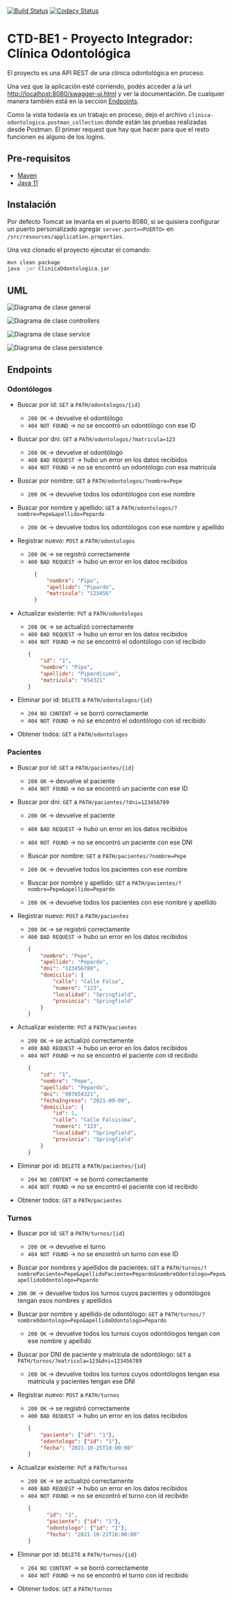 [![Build Status][build-shield]][build-url]
[![Codacy Status][codacy-shield]][codacy-url]

# CTD-BE1 - Proyecto Integrador: Clínica Odontológica

El proyecto es una API REST de una clínica odontológica en proceso.

Una vez que la aplicación esté corriendo, podés acceder a la url [http://localhost:8080/swagger-ui.html](http://localhost:8080/swagger-ui.html)
y ver la documentación. De cualquier manera también está en la sección [Endpoints](#endpoints).

Como la vista todavía es un trabajo en proceso, dejo el archivo `clinica-odontologica.postman_collection` donde están las pruebas realizadas desde Postman. 
El primer request que hay que hacer para que el resto funcionen es alguno de los logins.

## Pre-requisitos
-  [Maven](https://maven.apache.org/download.cgi)
-  [Java 11](https://www.oracle.com/java/technologies/downloads/#java11)

## Instalación
Por defecto Tomcat se levanta en el puerto 8080, si se quisiera configurar un puerto personalizado agregar `server.port=<PUERTO>`
en `/src/resources/application.properties`.

Una vez clonado el proyecto ejecutar el comando:
```bash
mvn clean package
java -jar ClinicaOdontologica.jar
```

## UML
![Diagrama de clase general](diagrams/diagrama-de-clase-paquetes.png)

![Diagrama de clase controllers](diagrams/diagrama-de-clase-controller.png)

![Diagrama de clase service](diagrams/diagrama-de-clase-service.png)

![Diagrama de clase persistence](diagrams/diagrama-de-clase-persistence.png)

## Endpoints
### Odontólogos

-  Buscar por id: `GET` a `PATH/odontologos/{id}`
    -  `200 OK` → devuelve el odontólogo
    -  `404 NOT FOUND` → no se encontró un odontólogo con ese ID

-  Buscar por dni: `GET` a `PATH/odontologos/?matricula=123`
    -  `200 OK` → devuelve el odontólogo
    -  `400 BAD REQUEST` → hubo un error en los datos recibidos
    -  `404 NOT FOUND` → no se encontró un odontólogo con esa matrícula

-  Buscar por nombre: `GET` a `PATH/odontologos/?nombre=Pepe`
    -  `200 OK` → devuelve todos los odontólogos con ese nombre
  
-  Buscar por nombre y apellido: `GET` a `PATH/odontologos/?nombre=Pepe&apellido=Pepardo`
    -  `200 OK` → devuelve todos los odontólogos con ese nombre y apellido

-  Registrar nuevo: `POST` a `PATH/odontologos`
    -  `200 OK` → se registró correctamente
    -  `400 BAD REQUEST` → hubo un error en los datos recibidos
          ```json
            {
                "nombre": "Pipo",
                "apellido": "Pipardo",
                "matricula": "123456"
            }
          ```
        
-  Actualizar existente: `PUT` a `PATH/odontologos`
    -  `200 OK` → se actualizó correctamente
    -  `400 BAD REQUEST` → hubo un error en los datos recibidos
    -  `404 NOT FOUND` → no se encontró el odontólogo con id recibido
          ```json
          {
              "id": "1",
              "nombre": "Pipo",
              "apellido": "Pipardisimo",
              "matricula": "654321"
          }
          ```
        
-  Eliminar por id: `DELETE` a `PATH/odontologos/{id}`
    -  `204 NO CONTENT` → se borró correctamente
    -  `404 NOT FOUND` → no se encontró el odontólogo con id recibido


-  Obtener todos: `GET` a `PATH/odontologos`
  
### Pacientes

-  Buscar por id: `GET` a `PATH/pacientes/{id}`
    -  `200 OK` → devuelve el paciente
    -  `404 NOT FOUND` → no se encontró un paciente con ese ID


- Buscar por dni: `GET` a `PATH/pacientes/?dni=123456789`
    - `200 OK` → devuelve el paciente
    - `400 BAD REQUEST` → hubo un error en los datos recibidos
    - `404 NOT FOUND` → no se encontró un paciente con ese DNI
      
    - Buscar por nombre: `GET` a `PATH/pacientes/?nombre=Pepe`
    - `200 OK` → devuelve todos los pacientes con ese nombre
    -  Buscar por nombre y apellido: `GET` a `PATH/pacientes/?nombre=Pepe&apellido=Pepardo`
    -  `200 OK` → devuelve todos los pacientes con ese nombre y apellido

-  Registrar nuevo: `POST` a `PATH/pacientes`
    -  `200 OK` → se registró correctamente
    -  `400 BAD REQUEST` → hubo un error en los datos recibidos
        ```json
        {
            "nombre": "Pepe",
            "apellido": "Pepardo",
            "dni": "123456789",
            "domicilio": {
                "calle": "Calle Falsa",
                "numero": "123",
                "localidad": "Springfield",
                "provincia": "Springfield"
            }
        }
        ```
    
-  Actualizar existente: `PUT` a `PATH/pacientes`
    -  `200 OK` → se actualizó correctamente
    -  `400 BAD REQUEST` → hubo un error en los datos recibidos
    -  `404 NOT FOUND` → no se encontró el paciente con id recibido
        ```json
        {
            "id": "1",
            "nombre": "Pepe",
            "apellido": "Pepardo",
            "dni": "987654321",
            "fechaIngreso": "2021-09-08",
            "domicilio": {
                "id": 1,
                "calle": "Calle Falsisima",
                "numero": "123",
                "localidad": "Springfield",
                "provincia": "Springfield"
            }
        }
        ```
    
-  Eliminar por id: `DELETE` a `PATH/pacientes/{id}`
    -  `204 NO CONTENT` → se borró correctamente
    -  `404 NOT FOUND` → no se encontró el paciente con id recibido


-  Obtener todos: `GET` a `PATH/pacientes`
  
### Turnos
    
-  Buscar por id: `GET` a `PATH/turnos/{id}`
    -  `200 OK` → devuelve el turno
    -  `404 NOT FOUND` → no se encontró un turno con ese ID
  
-  Buscar por nombres y apellidos de pacientes: `GET` a `PATH/turnos/?nombrePaciente=Pepe&apellidoPaciente=Pepardo&nombreOdontologo=Pepo&apellidoOdontologo=Pepardo`
  -  `200 OK` → devuelve todos los turnos cuyos pacientes y odontólogos tengan esos nombres y apellidos
  
-  Buscar por nombre y apellido de odontólogo: `GET` a `PATH/turnos/?nombreOdontologo=Pepo&apellidoOdontologo=Pepardo`
    -  `200 OK` → devuelve todos los turnos cuyos odontólogos tengan con ese nombre y apellido

-  Buscar por DNI de paciente y matrícula de odontólogo: `GET` a `PATH/turnos/?matricula=123&dni=123456789`
    -  `200 OK` → devuelve todos los turnos cuyos odontólogos tengan esa matrícula y pacientes tengan ese DNI

-  Registrar nuevo: `POST` a `PATH/turnos`
    -  `200 OK` → se registró correctamente
    -  `400 BAD REQUEST` → hubo un error en los datos recibidos
        ```json
        {
            "paciente": {"id": "1"},
            "odontologo": {"id": "1"},
            "fecha": "2021-10-25T18:00:00"
        }
        ```

-  Actualizar existente: `PUT` a `PATH/turnos`
    -  `200 OK` → se actualizó correctamente
    -  `400 BAD REQUEST` → hubo un error en los datos recibidos
    -  `404 NOT FOUND` → no se encontró el turno con id recibido
        ```json
        {
              "id": "1",
              "paciente": {"id": "1"},
              "odontologo": {"id": "1"},
              "fecha": "2021-10-21T16:00:00"
        }
        ```
    
-  Eliminar por id: `DELETE` a `PATH/turnos/{id}`
    -  `204 NO CONTENT` → se borró correctamente
    -  `404 NOT FOUND` → no se encontró el turno con id recibido


-  Obtener todos: `GET` a `PATH/turnos`


[build-shield]: https://api.travis-ci.com/valva-ro/CTD-BE1-proyecto-integrador.svg?branch=main
[build-url]: https://travis-ci.com/github/valva-ro/CTD-BE1-proyecto-integrador
[codacy-shield]: https://app.codacy.com/project/badge/Grade/bb34433eee9c4d99b800c7280768fc9b
[codacy-url]: https://www.codacy.com/gh/valva-ro/CTD-BE1-proyecto-integrador/dashboard?utm_source=github.com&amp;utm_medium=referral&amp;utm_content=valva-ro/CTD-BE1-proyecto-integrador&amp;utm_campaign=Badge_Grade